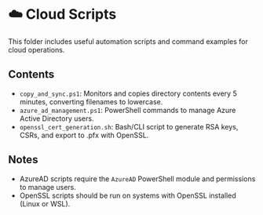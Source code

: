 # ☁️ Cloud Scripts

This folder includes useful automation scripts and command examples for cloud operations.

## Contents

- `copy_and_sync.ps1`: Monitors and copies directory contents every 5 minutes, converting filenames to lowercase.
- `azure_ad_management.ps1`: PowerShell commands to manage Azure Active Directory users.
- `openssl_cert_generation.sh`: Bash/CLI script to generate RSA keys, CSRs, and export to .pfx with OpenSSL.

## Notes

- AzureAD scripts require the `AzureAD` PowerShell module and permissions to manage users.
- OpenSSL scripts should be run on systems with OpenSSL installed (Linux or WSL).
